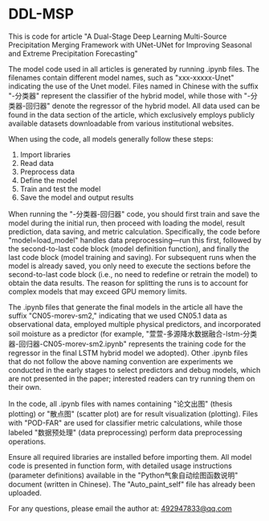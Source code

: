 # DDL-MSP
This is code for article "A Dual-Stage Deep Learning Multi-Source Precipitation Merging Framework with UNet-UNet for Improving Seasonal and Extreme Precipitation Forecasting"

The model code used in all articles is generated by running .ipynb files. The filenames contain different model names, such as "xxx-xxxxx-Unet" indicating the use of the Unet model. Files named in Chinese with the suffix "-分类器" represent the classifier of the hybrid model, while those with "-分类器-回归器" denote the regressor of the hybrid model. All data used can be found in the data section of the article, which exclusively employs publicly available datasets downloadable from various institutional websites.  

When using the code, all models generally follow these steps:  
1. Import libraries  
2. Read data  
3. Preprocess data  
4. Define the model  
5. Train and test the model  
6. Save the model and output results

When running the "-分类器-回归器" code, you should first train and save the model during the initial run, then proceed with loading the model, result prediction, data saving, and metric calculation. Specifically, the code before "model=load_model" handles data preprocessing—run this first, followed by the second-to-last code block (model definition function), and finally the last code block (model training and saving). For subsequent runs when the model is already saved, you only need to execute the sections before the second-to-last code block (i.e., no need to redefine or retrain the model) to obtain the data results. The reason for splitting the runs is to account for complex models that may exceed GPU memory limits.

The .ipynb files that generate the final models in the article all have the suffix "CN05-morev-sm2," indicating that we used CN05.1 data as observational data, employed multiple physical predictors, and incorporated soil moisture as a predictor (for example, "萱萱-多源降水数据融合-lstm-分类器-回归器-CN05-morev-sm2.ipynb" represents the training code for the regressor in the final LSTM hybrid model we adopted). Other .ipynb files that do not follow the above naming convention are experiments we conducted in the early stages to select predictors and debug models, which are not presented in the paper; interested readers can try running them on their own.

In the code, all .ipynb files with names containing "论文出图" (thesis plotting) or "散点图" (scatter plot) are for result visualization (plotting). Files with "POD-FAR" are used for classifier metric calculations, while those labeled "数据预处理" (data preprocessing) perform data preprocessing operations.

Ensure all required libraries are installed before importing them. All model code is presented in function form, with detailed usage instructions (parameter definitions) available in the "Python气象自动绘图函数说明" document (written in Chinese). The "Auto_paint_self" file has already been uploaded.  

For any questions, please email the author at: 492947833@qq.com
